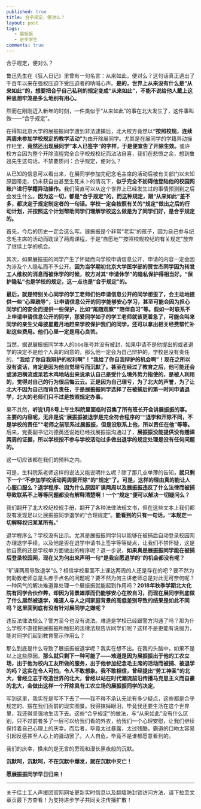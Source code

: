 ```yaml
---
published: true
title: 合乎规定，便对么？
layout: post
tags:
   - 展振振
   - 进步学生
comments: true
---
```

<!-- wp:paragraph --><p>合乎规定，便对么？</p><!-- /wp:paragraph -->

<!-- wp:paragraph --><p>鲁迅先生在《狂人日记》里曾有一句名言：从来如此，便对么？这句话真正道出了千百年以来在强权压迫下受压迫者的呐喊心声。<strong>是的，世界上从来没有什么是“从来如此”的，想要把合乎自己私利的规定变成“从来如此”，不能不说给他人戴上这种思想牢笼是多么地别有用心。</strong></p><!-- /wp:paragraph -->

<!-- wp:paragraph --><p>然而在刚刚迈入新年的时刻，一件类似于“从来如此”的事在北大发生了，这件事叫做——“合乎规定”。</p><!-- /wp:paragraph -->

<!-- wp:paragraph --><p>在得知北京大学的展振振同学遭到非法逮捕后，北大校方竟然以<strong>“按照校规，连续两周未参加学校规定的教学活动”</strong>为由开除展同学。尤其是在展同学的学籍异动操作栏里，<strong>竟然还出现展同学”本人已签字“的字样，于是便宣告了开除生效。</strong>或许校方会因为整个开除流程完全合乎校规校纪而沾沾自喜，我们在悲愤之余，想到鲁迅先生这句话，不禁要质问：合乎规定，便对么？</p><!-- /wp:paragraph -->

<!-- wp:paragraph --><p>从已知的信息可以看出来，在展同学参加完纪念毛主席的活动后被有关部门以未知原因带走、仍未获自由甚至生死未卜的情况下，<strong>似乎完全不妨碍他登陆他的校园网账户进行学籍异动操作。</strong>我们简直可以从这个世界上已经发生过的事情预测到之后会发生什么。<strong>因为这一切，都是“合乎规定”的，而这种规定，跟“从来如此”差不多，都决定于规定制定者的一句话。学校一定会按照有关的“规定”做出之后的行动计划，并按照这个计划帮助同学们理解学校这么做是为了同学们好，是合乎规定的。</strong></p><!-- /wp:paragraph -->

<!-- wp:paragraph --><p>首先，今后的历史一定会这么写。展振振是个非常“老实”的孩子，因为自己参与纪念毛主席的活动而耽误了两周课程，于是“自愿地”“按照校规校纪的有关规定”放弃了继续上学的机会。</p><!-- /wp:paragraph -->

<!-- wp:paragraph --><p>其次，如果展振振的同学产生了怀疑而向学校申请信息公开，申请的内容一定会因为涉及个人隐私而不予公开。<strong>因为当学期初北京大学医学部的贾世杰同学因为转发工人维权的消息而被休学的时候，校方对其“申请休学”的隐私保护得相当好。“保护隐私”也是学校的规定，这一点也是“合乎规定”的。</strong></p><!-- /wp:paragraph -->

<!-- wp:paragraph --><p><strong>最后，就是特别关心同学的学工老师们怕申请信息公开的同学想歪了，会主动地提供一些“心理疏导”，让申请信息公开的同学能够安心学习，甚至可能会因为担心同学们的安全而提供一些保护，比如“尾随观察”“陪伴自习”等。假如一时联系不上申请申请信息公开的同学，那爱同学如子的学工老师就该更着急了，可能会叫来同学的亲生父母披星戴月地赶来学校保护我们的同学，还可以拿出相关经费帮忙补贴这些费用。他们心里一定是用心良苦。</strong></p><!-- /wp:paragraph -->

<!-- wp:paragraph --><p>当然，据说展振振同学本人的bbs账号并没有被封，如果申请不是他提出的或者退学的决定不是他个人真的同意的，那么他一定会为自己辩护的。学校是没有责任的，<strong>“我给了你自我辩护的权利啊”！“我给了你自我辩护的机会啊”！现在之所以没有说话，肯定是因为他自觉理亏而沉默了。甚至在经过了教育之后，他可能还会或涕泗横流或呆若木鸡地站出来说承认自己是受什么境外势力指使的，是被人利用的，觉得对自己的行为很后悔云云。正是因为自己理亏，为了北大的声誉，为了让北大不因为自己而背负责任，于是展振振同学选择了在被捕后的第一时间申请退学，北大的老师们只不过是按照规定办事。</strong></p><!-- /wp:paragraph -->

<!-- wp:paragraph --><p>果不其然，<strong>听说1月8号上午生科院里面临时召集了所有班长开会讲展振振的事。主要的内容呢，无非是说“展振振被退学是完全符合程序的”“退学和开除不同，不是学校的责任”“老师之前联系过展振振，但是没联系上他，所以责任在他”等等。</strong>后来，党委副书记刘德英还说她已经找展振振沟通过了，<strong>展振振没能提供没有翘课两周的证据，所以学校按不参与学校活动过多做出退学的规定处理是没有任何问题的。</strong></p><!-- /wp:paragraph -->

<!-- wp:paragraph --><p>这一切应该都在我们的预料之内。</p><!-- /wp:paragraph -->

<!-- wp:paragraph --><p>可是，生科院系老师这样的说法又能说明什么呢？除了那几点单薄的告知<strong>，就只剩下一个“不参加学校活动两周要开除”的“规定”了。可是，这样的理由真的能让人心服口服么？退学程序、因为什么原因旷课两周以及展振振违反了什么法律而被捕导致联系不上等等问题都没有解释清楚啊！一个“规定”便可以解决一切疑问么？</strong></p><!-- /wp:paragraph -->

<!-- wp:paragraph --><p>我们翻开了北大校纪校规手册，翻开了各种法律法规文书，但在这些文本上我们都没有发现足以让展振振同学退学的“合理规定”。<strong>能看到的只有一句话，“本规定一切解释权归某某所有。</strong>”</p><!-- /wp:paragraph -->

<!-- wp:paragraph --><p>退学程序么？学校没有出示。尤其是展振振同学何以能够在被捕后自动登录校园网办理退学手续，以及他是否在退学申请书上签字等等疑点，让我们不禁怀疑，这是他自愿的还是学校单方面做出的程序呢？退一步说，<strong>如果真是展振振同学能在被捕后登录校园网，现在又为何出来声明一句“是我自愿退学的”的机会都没有呢？</strong></p><!-- /wp:paragraph -->

<!-- wp:paragraph --><p>“旷课两周导致退学”么？相信学校里面不上课达两周的人还是存在的吧？要不然为何助教老师总是头疼于点名的问题呢？要不然为何主讲老师总是对此无可奈何呢？一种风气的解决难道靠处理一个展振振就能起到作用吗？<strong>2018年秋季学期北大化院有同学合伙作弊，却因为背景雄厚而仍能够安心在校自习，而现在展同学到底做了什么居然被退学，难道人与人之间家庭背景的高低差别导致的结果是如此不同吗？这里面到底有没有针对展同学之嫌呢？</strong></p><!-- /wp:paragraph -->

<!-- wp:paragraph --><p>违反法律法规么？警方至今也没有说法。难道是学校已经跟警方沟通了吗？那为什么学校不直接把展振振所触犯的法律法规告诉同学们呢？这样不是更能有说服力，能对同学们起到教育警示作用么？</p><!-- /wp:paragraph -->

<!-- wp:paragraph --><p>那么到底是什么导致了展振振被退学呢？我实在想不出。在我的头脑中，如果不是以上这些原因，<strong>那么就只剩下一种可能了——难道是因为展振振出于他的工农立场，出于他为校内工友所做的服务，出于他参加纪念毛主席的活动而被捕、被退学的吗？这实在令人可怕，令人不敢想象。我不敢相信，曾经提出“劳工神圣”的北大，曾经立志于改造世界的北大，曾经以站在时代潮流前沿传播马克思主义而自豪的北大，会做出这样一个开除具有工农立场的展振振同学的决定</strong>。</p><!-- /wp:paragraph -->

<!-- wp:paragraph --><p>写到这里，我实在是写不下去了——我不得不承认无论有多少疑点，这些都是合乎规定的、摆在我们面前的现实图景。我得抹掉眼泪，毕竟我还要生活在这个世界里，我还得坚强地生活下去。这些“合乎规定”的做法，与“从来如此”没有什么区别，只不过前者多了一层可以给我们看的外衣，给我们一个心理安慰，让我们继续保持着自己心理上的庆幸。而后者，毕竟太过暴露，太过残酷，霸道的口吻太容易引起反感甚至人心上的骚动罢了。人人自危，毕竟不是谁都愿意看到的。</p><!-- /wp:paragraph -->

<!-- wp:paragraph --><p>我们的庆幸，换来的是无言的旁观和漫长黑夜般的沉默。</p><!-- /wp:paragraph -->

<!-- wp:paragraph --><p><strong>沉默呵，沉默呵，不在沉默中爆发，就在沉默中灭亡！</strong></p><p><strong><!-- /wp:paragraph -->

<!-- wp:paragraph --></strong></p><p><strong>愿展振振同学早日归来！</strong></p><!-- /wp:paragraph -->

---
关于佳士工人声援团官网网址更新实时信息以及翻墙防封锁访问方法，请下拉至文章页最下方查看！为支持进步学子共同关注传播扩散！
